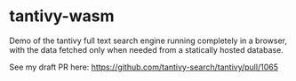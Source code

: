 # tantivy-wasm

Demo of the tantivy full text search engine running completely in a browser, with the data fetched only when needed from a statically hosted database.

See my draft PR here: https://github.com/tantivy-search/tantivy/pull/1065